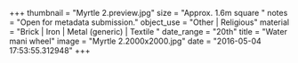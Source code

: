 +++
thumbnail = "Myrtle 2.preview.jpg"
size = "Approx. 1.6m square "
notes = "Open for metadata submission."
object_use = "Other | Religious"
material = "Brick | Iron | Metal (generic) | Textile "
date_range = "20th"
title = "Water mani wheel"
image = "Myrtle 2.2000x2000.jpg"
date = "2016-05-04 17:53:55.312948"
+++
